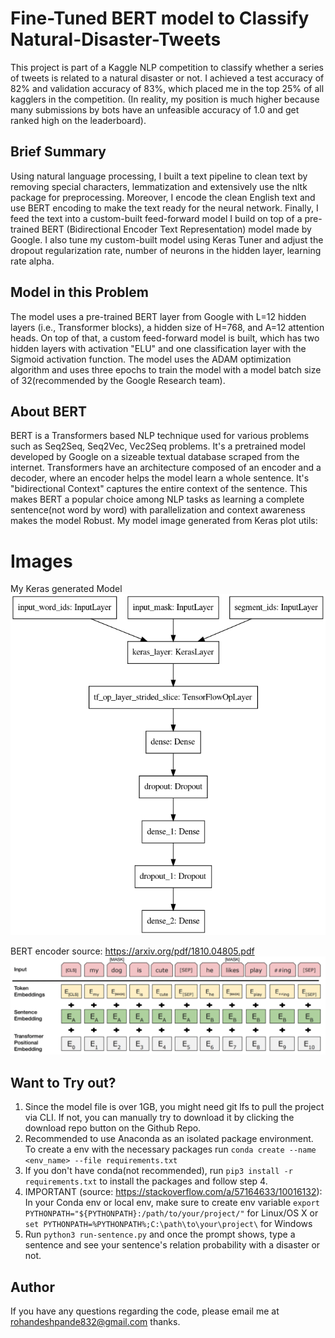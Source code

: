 # Fine-Tuned BERT model to Classify Natural-Disaster-Tweets

This project is part of a Kaggle NLP competition to classify whether a series of tweets is related to a natural disaster or not. I achieved a test accuracy of 82% and validation accuracy of 83%, which placed me in the top 25% of all kagglers in the competition. (In reality, my position is much higher because many submissions by bots have an unfeasible accuracy of 1.0 and get ranked high on the leaderboard).

## Brief Summary
Using natural language processing, I built a text pipeline to clean text by removing special characters, lemmatization and extensively use the nltk package for preprocessing. Moreover, I encode the clean English text and use BERT encoding to make the text ready for the neural network. Finally, I feed the text into a custom-built feed-forward model I build on top of a pre-trained BERT (Bidirectional Encoder Text Representation) model made by Google. I also tune my custom-built model using Keras Tuner and adjust the dropout regularization rate, number of neurons in the hidden layer, learning rate alpha.

## Model in this Problem

The model uses a pre-trained BERT layer from Google with L=12 hidden layers (i.e., Transformer blocks), a hidden size of H=768, and A=12 attention heads. On top of that, a custom feed-forward model is built, which has two hidden layers with activation "ELU" and one classification layer with the Sigmoid activation function. The model uses the ADAM optimization algorithm and uses three epochs to train the model with a model batch size of 32(recommended by the Google Research team).

## About BERT
BERT is a Transformers based NLP technique used for various problems such as Seq2Seq, Seq2Vec, Vec2Seq problems. It's a pretrained model developed by Google on a sizeable textual database scraped from the internet. Transformers have an architecture composed of an encoder and a decoder, where an encoder helps the model learn a whole sentence. It's "bidirectional Context" captures the entire context of the sentence. This makes BERT a popular choice among NLP tasks as learning a complete sentence(not word by word) with parallelization and context awareness makes the model Robust.
My model image generated from Keras plot utils:

# Images

My Keras generated Model
![model_plot](./images/my_generated_model.png)

BERT encoder source: https://arxiv.org/pdf/1810.04805.pdf
![encoder](./images/NSP.png)
## Want to Try out?
1. Since the model file is over 1GB, you might need git lfs to pull the project via CLI. If not, you can manually try to download it by clicking the download repo button on the Github Repo.
2. Recommended to use Anaconda as an isolated package environment. To create a env with the necessary packages run ```conda create --name <env_name> --file requirements.txt```
3. If you don't have conda(not recommended), run ```pip3 install -r requirements.txt``` to install the packages and follow step 4.
4. IMPORTANT (source: https://stackoverflow.com/a/57164633/10016132): In your Conda env or local env, make sure to create env variable ```export PYTHONPATH="${PYTHONPATH}:/path/to/your/project/"``` for Linux/OS X or ```set PYTHONPATH=%PYTHONPATH%;C:\path\to\your\project\``` for Windows
5. Run ```python3 run-sentence.py``` and once the prompt shows, type a sentence and see your sentence's relation probability with a disaster or not.

## Author
If you have any questions regarding the code, please email me at rohandeshpande832@gmail.com thanks.